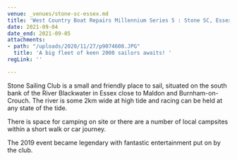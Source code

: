 ```yaml
---
venue: _venues/stone-sc-essex.md
title: 'West Country Boat Repairs Millennium Series 5 : Stone SC, Essex'
date: 2021-09-04
date_end: 2021-09-05
attachments:
- path: "/uploads/2020/11/27/p9074608.JPG"
  title: 'A big fleet of keen 2000 sailors awaits! '
regLink: ''

---
```

Stone Sailing Club is a small and friendly place to sail, situated on the south bank of the River Blackwater in Essex close to Maldon and Burnham-on-Crouch. The river is some 2km wide at high tide and racing can be held at any state of the tide.

There is space for camping on site or there are a number of local campsites within a short walk or car journey.

The 2019 event became legendary with fantastic entertainment put on by the club.